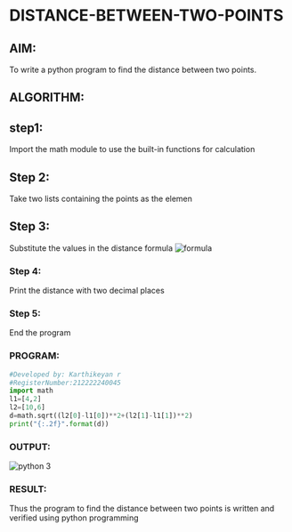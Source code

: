 # DISTANCE-BETWEEN-TWO-POINTS

## AIM:
To write a python program to find the distance between two points.

## ALGORITHM:
## step1:
Import the math module to use the built-in functions for calculation

## Step 2:
Take two lists containing the points as the elemen

## Step 3:
Substitute the values in the distance formula  ![formula](/formula.JPG)
### Step 4: 
Print the distance with two decimal places
### Step 5: 
End the program
### PROGRAM:
```py
#Developed by: Karthikeyan r
#RegisterNumber:212222240045
import math
l1=[4,2]
l2=[10,6]
d=math.sqrt((l2[0]-l1[0])**2+(l2[1]-l1[1])**2)
print("{:.2f}".format(d))
```

### OUTPUT:
![python 3](https://github.com/karthikeyan-R16/DISTANCE-BETWEEN-TWO-POINTS/assets/119421232/9ab20e5d-5759-4a63-b3b3-43f742d061ad)


### RESULT:
Thus the program to find the distance between two points is written and verified using python programming
